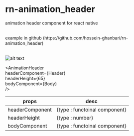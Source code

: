 # rn-animation_header

animation header component for react native

<br />
example in github (https://github.com/hossein-ghanbari/rn-animation_header)
<br />
<br />

![alt text](https://repository-images.githubusercontent.com/446707429/091c0ca6-8ae5-42ba-9ee9-69836749b2a8)

<AnimationHeader
<br />
  headerComponent={Header}
<br />
  headerHeight={65}
<br />
  bodyComponent={Body}
<br />
/>

| props                | desc                                              |
| -------------------- | ------------------------------------------------- |
| headerComponent      | {type : functoinal component}                     |
| headerHeight         | {type : number}                                   |
| bodyComponent        | {type : functoinal component}                     |

